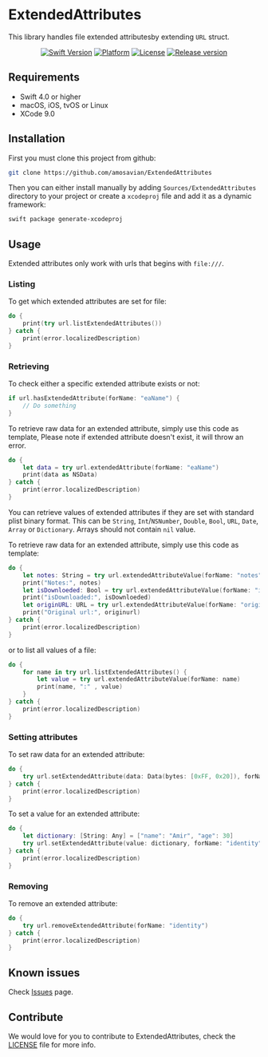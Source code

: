 # ExtendedAttributes

This library handles file extended attributesby extending `URL` struct.

<center>

[![Swift Version][swift-image]][swift-url]
[![Platform][platform-image]](#)
[![License][license-image]][license-url]
[![Release version][release-image]][release-url]
</center>

## Requirements

- Swift 4.0 or higher
- macOS, iOS, tvOS or Linux
- XCode 9.0

## Installation

First you must clone this project from github:

```bash
git clone https://github.com/amosavian/ExtendedAttributes
```

Then you can either install manually by adding `Sources/ExtendedAttributes ` directory to your project 
or create a `xcodeproj` file and add it as a dynamic framework:

```bash
swift package generate-xcodeproj
```

## Usage

Extended attributes only work with urls that begins with `file:///`.

### Listing

To get which extended attributes are set for file:

```swift
do {
    print(try url.listExtendedAttributes())
} catch {
    print(error.localizedDescription)
}
```

### Retrieving

To check either a specific extended attribute exists or not:

```swift
if url.hasExtendedAttribute(forName: "eaName") {
    // Do something
}
```

To retrieve raw data for an extended attribute, simply use this code as template, Please note if extended attribute doesn't exist, it will throw an error.

```swift
do {
    let data = try url.extendedAttribute(forName: "eaName")
    print(data as NSData)
} catch {
    print(error.localizedDescription)
}
```

You can retrieve values of extended attributes if they are set with standard plist binary format. This can be `String`, `Int`/`NSNumber`, `Double`, `Bool`, `URL`, `Date`, `Array` or `Dictionary`. Arrays should not contain `nil` value.

To retrieve raw data for an extended attribute, simply use this code as template:

```swift
do {
    let notes: String = try url.extendedAttributeValue(forName: "notes")
    print("Notes:", notes)
    let isDownloeded: Bool = try url.extendedAttributeValue(forName: "isdownloaded")
    print("isDownloaded:", isDownloeded)
    let originURL: URL = try url.extendedAttributeValue(forName: "originurl")
    print("Original url:", originurl)
} catch {
    print(error.localizedDescription)
}
```

or to list all values of a file:

```swift
do {
    for name in try url.listExtendedAttributes() {
        let value = try url.extendedAttributeValue(forName: name)
        print(name, ":" , value)
    }
} catch {
    print(error.localizedDescription)
}
```

### Setting attributes

To set raw data for an extended attribute:

```swift
do {
    try url.setExtendedAttribute(data: Data(bytes: [0xFF, 0x20]), forName: "data")
} catch {
    print(error.localizedDescription)
}
```

To set a value for an extended attribute:

```swift
do {
    let dictionary: [String: Any] = ["name": "Amir", "age": 30]
    try url.setExtendedAttribute(value: dictionary, forName: "identity")
} catch {
    print(error.localizedDescription)
}
```

### Removing

To remove an extended attribute:

```swift
do {
    try url.removeExtendedAttribute(forName: "identity")
} catch {
    print(error.localizedDescription)
}
```

## Known issues

Check [Issues](https://github.com/amosavian/ExtendedAttributes/issues) page.

## Contribute

We would love for you to contribute to ExtendedAttributes, check the [LICENSE][license-url] file for more info.

[swift-image]: https://img.shields.io/badge/swift-4.0-orange.svg
[swift-url]: https://swift.org/
[platform-image]: https://img.shields.io/badge/platform-macOS%7CiOS%7CtvOS%7CLinux-lightgray.svg
[license-image]: https://img.shields.io/github/license/amosavian/ExtendedAttributes.svg
[license-url]: LICENSE
[release-url]: https://github.com/amosavian/ExtendedAttributes/releases
[release-image]: https://img.shields.io/github/release/amosavian/ExtendedAttributes.svg

